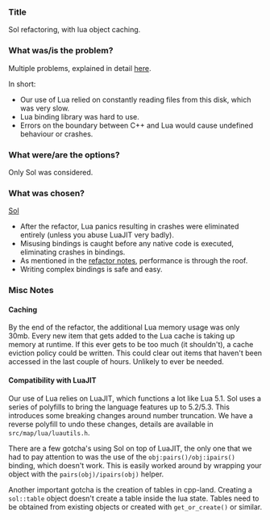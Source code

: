 ### Title
Sol refactoring, with lua object caching.

### What was/is the problem?
Multiple problems, explained in detail [here](https://github.com/topaz-next/topaz/wiki/Sol-Refactor).

In short:
- Our use of Lua relied on constantly reading files from this disk, which was very slow.
- Lua binding library was hard to use.
- Errors on the boundary between C++ and Lua would cause undefined behaviour or crashes.

### What were/are the options?
Only Sol was considered.

### What was chosen?
[Sol](https://github.com/ThePhD/sol2/)

- After the refactor, Lua panics resulting in crashes were eliminated entirely (unless you abuse LuaJIT very badly).
- Misusing bindings is caught before any native code is executed, eliminating crashes in bindings.
- As mentioned in the [refactor notes](https://github.com/topaz-next/topaz/wiki/Sol-Refactor), performance is through the roof.
- Writing complex bindings is safe and easy.

### Misc Notes
#### Caching
By the end of the refactor, the additional Lua memory usage was only 30mb.
Every new item that gets added to the Lua cache is taking up memory at runtime.
If this ever gets to be too much (it shouldn't), a cache eviction policy could be written. This could clear out items that haven't been accessed in the last couple of hours.
Unlikely to ever be needed.

#### Compatibility with LuaJIT
Our use of Lua relies on LuaJIT, which functions a lot like Lua 5.1. Sol uses a series of polyfills to bring the language features up to 5.2/5.3.
This introduces some breaking changes around number truncation. We have a reverse polyfill to undo these changes, details are available in `src/map/lua/luautils.h`.

There are a few gotcha's using Sol on top of LuaJIT, the only one that we had to pay attention to was the use of the `obj:pairs()/obj:ipairs()` binding, which doesn't work. This is easily worked around by wrapping your object with the `pairs(obj)/ipairs(obj)` helper.

Another important gotcha is the creation of tables in cpp-land. Creating a `sol::table` object doesn't create a table inside the lua state. Tables need to be obtained from existing objects or created with `get_or_create()` or similar.
